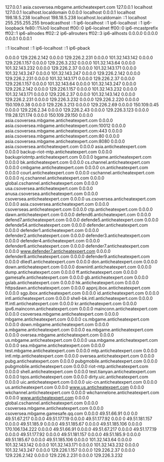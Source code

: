 127.0.0.1 asia.csoversea.mbgame.anticheatexpert.com
127.0.0.1 localhost
127.0.0.1 localhost.localdomain
0.0.0.0 localhost
0.0.0.1 localhost
198.18.5.238  localhost
198.18.5.238   localhost.localdomain
::1	localhost
255.255.255.255 broadcasthost
::1 ip6-localhost
::1 ip6-localhost
::1 ip6-loopback
fe80::1%lo0 localhost
ff00::0 ip6-localnet
ff00::0 ip6-mcastprefix
ff02::1 ip6-allnodes
ff02::2 ip6-allrouters
ff02::3 ip6-allhosts
0.0.0.0 0.0.0.0
0.0.0.1 0.0.0.1

::1	localhost
::1	ip6-localhost
::1	ip6-pback

0.0.0.0 129.226.2.142
0.0.0.0 129.226.2.231
0.0.0.0 101.32.143.142
0.0.0.0 129.226.1.157
0.0.0.0 129.226.3.232
0.0.0.0 101.32.143.64
0.0.0.0 101.32.143.232
0.0.0.0 129.226.2.37
0.0.0.0 101.32.143.171
0.0.0.0 101.32.143.247
0.0.0.0 101.32.143.247
0.0.0.0 129.226.2.142
0.0.0.0 129.226.2.231
0.0.0.0 101.32.143.171
0.0.0.0 129.226.2.37
0.0.0.0 129.226.1.157
0.0.0.0 101.32.143.64
0.0.0.0 101.32.143.247
0.0.0.0 129.226.2.142
0.0.0.0 129.226.1.157
0.0.0.0 101.32.143.232
0.0.0.0 101.32.143.171
0.0.0.0 129.226.2.37
0.0.0.0 101.32.143.142
0.0.0.0 129.226.2.231
0.0.0.0 129.226.3.232
0.0.0.0 129.226.2.220
0.0.0.0 150.109.0.38
0.0.0.0 129.226.3.213
0.0.0.0 129.226.2.69
0.0.0.0 150.109.0.45
0.0.0.0 129.226.2.34
0.0.0.0 129.226.2.43
0.0.0.0 129.226.3.123
0.0.0.0 119.28.121.174
0.0.0.0 150.109.29.150
0.0.0.0 asia.csoversea.mbgame.anticheatexpert.com
0.0.0.0 asia.csoversea.mbgame.anticheatexpert.com:10012
0.0.0.0 asia.csoversea.mbgame.anticheatexpert.com:443
0.0.0.0 asia.csoversea.mbgame.anticheatexpert.com:80
0.0.0.0 asia.csoversea.mbgame.anticheatexpert.com:8080
0.0.0.0 asia.csoversea.anticheatexpert.com 
0.0.0.0 asia.anticheatexpert.com
0.0.0.0 backup-riot-mtp.anticheatexpert.com
0.0.0.0 backupriotmtp.anticheatexpert.com
0.0.0.0 bgame.anticheatexpert.com
0.0.0.0 bk.anticheatexpert.com
0.0.0.0 cs.channel.anticheatexpert.com
0.0.0.0 cmbgame.anticheatexpert.com
0.0.0.0 cn.anticheatexpert.com
0.0.0.0 court.anticheatexpert.com
0.0.0.0 cschannel.anticheatexpert.com
0.0.0.0 nj.cschannel.anticheatexpert.com
0.0.0.0 global.cschannel.anticheatexpert.com
0.0.0.0 usa.csoversea.anticheatexpert.com
0.0.0.0 anusa.csoversea.anticheatexpert.com
0.0.0.0 csoversea.anticheatexpert.com
0.0.0.0 us.csoversea.anticheatexpert.com
0.0.0.0 asia.csoversea.anticheatexpert.com
0.0.0.0 csoverseas.anticheatexpert.com
0.0.0.0 ctp.anticheatexpert.com
0.0.0.0 dawn.anticheatexpert.com
0.0.0.0 defend6.anticheatexpert.com
0.0.0.0 defend7.anticheatexpert.com
0.0.0.0 defende5.anticheatexpert.com
0.0.0.0 defende54.anticheatexpert.com
0.0.0.0 defender.anticheatexpert.com
0.0.0.0 defender1.anticheatexpert.com
0.0.0.0 defender2.anticheatexpert.com
0.0.0.0 defender3.anticheatexpert.com
0.0.0.0 defender4.anticheatexpert.com
0.0.0.0 defender6.anticheatexpert.com
0.0.0.0 defender7.anticheatexpert.com
0.0.0.0 www.defender7.anticheatexpert.com
0.0.0.0 defender8.anticheatexpert.com
0.0.0.0 defender9.anticheatexpert.com
0.0.0.0 dlied1.anticheatexpert.com
0.0.0.0 don.anticheatexpert.com
0.0.0.0 down.anticheatexpert.com
0.0.0.0 downintl.anticheatexpert.com
0.0.0.0 dump.anticheatexpert.com
0.0.0.0 ff.anticheatexpert.com
0.0.0.0 gamesafe.anticheatexpert.com
0.0.0.0 gb.anticheatexpert.com
0.0.0.0 gslab.anticheatexpert.com
0.0.0.0 hk.anticheatexpert.com
0.0.0.0 httpsdawn.anticheatexpert.com
0.0.0.0 appnj.ibox.anticheatexpert.com
0.0.0.0 sgp.ibox.anticheatexpert.com
0.0.0.0 id.anticheatexpert.com
0.0.0.0 intl.anticheatexpert.com
0.0.0.0 shell-bk.intl.anticheatexpert.com
0.0.0.0 ff.intl.anticheatexpert.com
0.0.0.0 kr.anticheatexpert.com
0.0.0.0 ipv6.mainconn.anticheatexpert.com
0.0.0.0 mainconn.anticheatexpert.com
0.0.0.0 csoversea.mbgame.anticheatexpert.com
0.0.0.0 mbgame.anticheatexpert.com
0.0.0.0 cs.mbgame.anticheatexpert.com
0.0.0.0 down.mbgame.anticheatexpert.com
0.0.0.0 a.mbgame.anticheatexpert.com
0.0.0.0 ea.mbgame.anticheatexpert.com
0.0.0.0 oversea.mbgame.anticheatexpert.com
0.0.0.0 us.mbgame.anticheatexpert.com
0.0.0.0 usa.mbgame.anticheatexpert.com
0.0.0.0 sea.mbgame.anticheatexpert.com
0.0.0.0 test.mbgame.anticheatexpert.com
0.0.0.0 mtp.anticheatexpert.com
0.0.0.0 intl.mtp.anticheatexpert.com
0.0.0.0 oversea.anticheatexpert.com
0.0.0.0 pubg.anticheatexpert.com
0.0.0.0 pubgmobile.anticheatexpert.com
0.0.0.0 pubgmoblie.anticheatexpert.com
0.0.0.0 riot-mtp.anticheatexpert.com
0.0.0.0 shell.anticheatexpert.com
0.0.0.0 test.tianyan.anticheatexpert.com
0.0.0.0 tqos.anticheatexpert.com
0.0.0.0 dirty.uic.anticheatexpert.com
0.0.0.0 uic.anticheatexpert.com
0.0.0.0 uic-cn.anticheatexpert.com
0.0.0.0 us.anticheatexpert.com
0.0.0.0 www.us.anticheatexpert.com
0.0.0.0 wkchannel.anticheatexpert.com
0.0.0.0 wkchannelone.anticheatexpert.com
0.0.0.0 www.anticheatexpert.com
0.0.0.0 global.cschannel.anticheatexpert.com
0.0.0.0 csoversea.mbgame.anticheatexpert.com
0.0.0.0 csoversea.mbgame.gamesafe.qq.com
0.0.0.0 49.51.66.91
0.0 0.0 49.51.67.217
0.0.0.0 49.51.177.19
0.0.0.0 49.51.177.92
0.0.0 0 49.51.181.157
0.0.0.0 49.51.185.9
0.0.0.0 49.51.185.67
0.0.0.0 49.51.185.106
0.0.0.0 170.106.134.222
0.0.0.0 49.51.66.91
0.0.0.0 49.51.67.217
0.0.0.0 49.51.177.19
0.0.0.0 49.51.177.92
0.0.0.0 49.51.181.157
0.0.0.0 49.51.185.9
0.0.0.0 49.51.185.67
0.0.0.0 49.51.185.106
0.0.0.0 101.32.143.64
0.0.0.0 101.32.143.142
0.0.0.0 101.32.143.171
0.0.0.0 101.32.143.232
0.0.0.0 101.32.143.247
0.0.0.0 129.226.1.157
0.0.0.0 129.226.2.37
0.0.0.0 129.226.2.142
0.0.0.0 129.226.2.231
0.0.0.0 129.226.3.232
